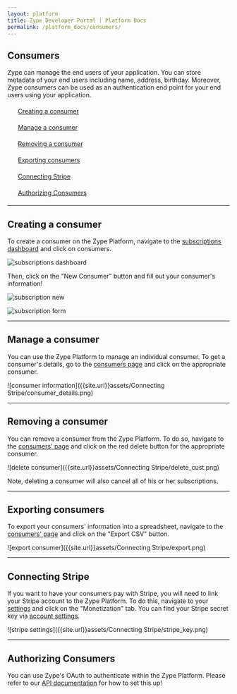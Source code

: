 ```yaml
---
layout: platform
title: Zype Developer Portal | Platform Docs
permalink: /platform_docs/consumers/
---
```

## Consumers
Zype can manage the end users of your application.
You can store metadata of your end users including name, address,
birthday. Moreover, Zype consumers can be used as an authentication end point for your
end users using your application.

<div style="width: 100%;">
<div style="margin: 20px;"><span class="fa fa-file-text" style="margin-right: 4px;"></span>
<a href="#1">
Creating a consumer</a>
</div>

<div style="margin: 20px;"><span class="fa fa-file-text" style="margin-right: 4px;"></span>
<a href="#2">
Manage a consumer</a>
</div>

<div style="margin: 20px;"><span class="fa fa-file-text" style="margin-right: 4px;"></span>
<a href="#3">
Removing a consumer</a>
</div>

<div style="margin: 20px;"><span class="fa fa-file-text" style="margin-right: 4px;"></span>
<a href="#4">
Exporting consumers</a>
</div>

<div style="margin: 20px;"><span class="fa fa-file-text" style="margin-right: 4px;"></span>
<a href="#5">
Connecting Stripe</a>
</div>

<div style="margin: 20px;"><span class="fa fa-file-text" style="margin-right: 4px;"></span>
<a href="#6">
Authorizing Consumers</a>
</div>
</div>

<hr id="1">

## Creating a consumer

To create a consumer on the Zype Platform, navigate to the [subscriptions dashboard](https://admin.zype.com/subscription_overview) and click on consumers.

![subscriptions dashboard]({{site.url}}assets/consumers/dashboard.png)

Then, click on the "New Consumer" button and fill out your consumer's information!

![subscription new]({{site.url}}assets/consumers/new_consumer.png)

![subscription form]({{site.url}}assets/consumers/form.png)

<hr id="2">

## Manage a consumer
You can use the Zype Platform to manage an individual consumer. To get a consumer's details, go to the [consumers page](https://admin.zype.com/consumers) and click on the appropriate consumer.

![consumer information]({{site.url}}assets/Connecting Stripe/consumer_details.png)

<hr id='3'>

## Removing a consumer
You can remove a consumer from the Zype Platform. To do so, navigate to the [consumers' page](https://admin.zype.com/consumers)
and click on the red delete button for the appropriate consumer.

![delete consumer]({{site.url}}assets/Connecting Stripe/delete_cust.png)

Note, deleting a consumer will also cancel all of his or her subscriptions.

<hr id='4'>

## Exporting consumers

To export your consumers' information into a spreadsheet, navigate to the [consumers' page](https://admin.zype.com/consumers) and click on the "Export CSV" button.

![export consumer]({{site.url}}assets/Connecting Stripe/export.png)

<hr id="5">

## Connecting Stripe
If you want to have your consumers pay with Stripe, you will need to link
your Stripe account to the Zype Platform. To do this, navigate to your
[settings](https://admin.zype.com/site/edit) and click on the "Monetization" tab. You can find your Stripe secret key via [account settings](https://dashboard.stripe.com/account/apikeys).

![stripe settings]({{site.url}}assets/Connecting Stripe/stripe_key.png)

<hr id='6'>

## Authorizing Consumers
You can use Zype's OAuth to authenticate within the Zype Platform. Please refer to our
[API documentation](#) for how to set this up!
